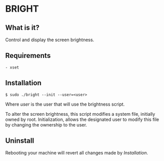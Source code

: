 # BRIGHT

## What is it?

Control and display the screen brightness.

## Requirements

```
- xset
```

## Installation

```
$ sudo ./bright --init --user=<user>
```

Where *user* is the user that will use the brightness script.

To alter the screen brightness, this script modifies a system file, initially
owned by root. Initialization, allows the designated user to modify this file by
changing the ownership to the user.

## Uninstall

Rebooting your machine will revert all changes made by *Installation*.
